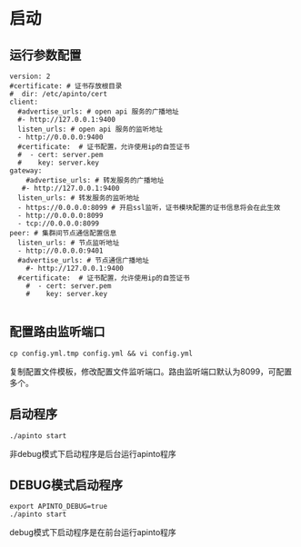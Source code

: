 # 启动

## 运行参数配置
```shell
version: 2
#certificate: # 证书存放根目录
#  dir: /etc/apinto/cert
client:
  #advertise_urls: # open api 服务的广播地址
  #- http://127.0.0.1:9400
  listen_urls: # open api 服务的监听地址
  - http://0.0.0.0:9400
  #certificate:  # 证书配置，允许使用ip的自签证书
  #  - cert: server.pem
  #    key: server.key
gateway:
	#advertise_urls: # 转发服务的广播地址
   #- http://127.0.0.1:9400
  listen_urls: # 转发服务的监听地址
  - https://0.0.0.0:8099 # 开启ssl监听，证书模块配置的证书信息将会在此生效
  - http://0.0.0.0:8099
  - tcp://0.0.0.0:8099
peer: # 集群间节点通信配置信息
  listen_urls: # 节点监听地址
  - http://0.0.0.0:9401
  #advertise_urls: # 节点通信广播地址
    #- http://127.0.0.1:9400
  #certificate:  # 证书配置，允许使用ip的自签证书
	#  - cert: server.pem
	#    key: server.key


```

## 配置路由监听端口

```shell
cp config.yml.tmp config.yml && vi config.yml
```

复制配置文件模板，修改配置文件监听端口。路由监听端口默认为8099，可配置多个。

## 启动程序

```shell
./apinto start
```

非debug模式下启动程序是后台运行apinto程序

## DEBUG模式启动程序

```shell
export APINTO_DEBUG=true
./apinto start
```

debug模式下启动程序是在前台运行apinto程序
